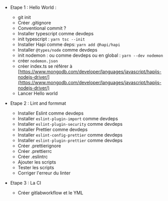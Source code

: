 - Etape 1 : Hello World :
    - git init
    - Créer .gitignore
    - Conventional commit ?
    - Installer typescript comme devdeps
    - init typescript : `yarn tsc --init`
    - Installer Hapi comme deps: `yarn add @hapi/hapi`
    - Installer `@types/node` comme devdeps
    - init nodemon : ou comme devdeps ou en global : `yarn --dev nodemon`
    - créer `nodemon.json`
    - créer index.ts se référer à [https://www.mongodb.com/developer/languages/javascript/hapijs-nodejs-driver/](https://www.mongodb.com/developer/languages/javascript/hapijs-nodejs-driver/)
    - Lancer Hello world

- Etape 2 : Lint and formmat
    - Installer Eslint comme devdeps
    - Installer `eslint-plugin-import` comme devdeps
    - Installer `eslint-plugin-security` comme devdeps
    - Installer Prettier comme devdeps
    - Installer `eslint-config-prettier` comme devdeps
    - Installer `eslint-plugin-prettier` comme devdeps
    - Créer .prettierignore
    - Créer .prettierrc
    - Créer .eslintrc
    - Ajouter les scripts
    - Tester les scripts
    - Corriger l'erreur du linter

- Etape 3 : La CI
    - Créer gitlabworkflow et le YML